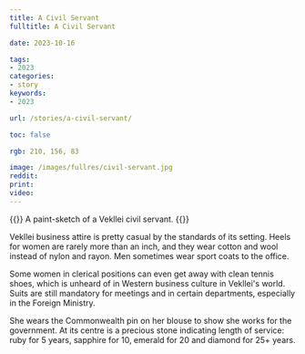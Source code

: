 ```yaml
---
title: A Civil Servant
fulltitle: A Civil Servant

date: 2023-10-16

tags:
- 2023
categories:
- story
keywords:
- 2023

url: /stories/a-civil-servant/

toc: false

rgb: 210, 156, 83

image: /images/fullres/civil-servant.jpg
reddit:
print:
video:
---
```

{{<hint caption>}}
A paint-sketch of a Vekllei civil servant.
{{</hint>}}

Vekllei business attire is pretty casual by the standards of its setting. Heels for women are rarely more than an inch, and they wear cotton and wool instead of nylon and rayon. Men sometimes wear sport coats to the office.

Some women in clerical positions can even get away with clean tennis shoes, which is unheard of in Western business culture in Vekllei's world. Suits are still mandatory for meetings and in certain departments, especially in the Foreign Ministry.

She wears the Commonwealth pin on her blouse to show she works for the government. At its centre is a precious stone indicating length of service: ruby for 5 years, sapphire for 10, emerald for 20 and diamond for 25+ years.